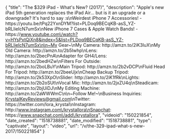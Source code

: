 {
    "title": "The $329 iPad - What's New? (2017)",
    "description": "Apple's new iPad 5th generation replaces the iPad Air... but is it an upgrade or a downgrade? It's hard to say :s\nWeirdest iPhone 7 Accessories! - https:\/\/youtu.be\/tPq22YxnDYM?list=PLDoq9BECqKB-asS_YZ-bRLlieIcN7umSx\nNew iPhone 7 Cases & Apple Watch Bands! - https:\/\/www.youtube.com\/watch?v=HYsPxtQiXn8&index=5&list=PLDoq9BECqKB-asS_YZ-bRLlieIcN7umSx\n\n~My Gear~\nMy Camera: http:\/\/amzn.to\/2iK3IuX\nMy Old Camera: http:\/\/amzn.to\/2b5Iwhp\nLens: http:\/\/amzn.to\/2becPnA\nAdapter for GH4\/Lens: http:\/\/amzn.to\/2bedHZw\nFilters For Outside: http:\/\/amzn.to\/2boLBuY\nMain Tripod: http:\/\/amzn.to\/2b2vDCP\nFluid Head For Tripod: http:\/\/amzn.to\/2beeUjx\nCheap Backup Tripod: http:\/\/amzn.to\/2k53XpO\nSlider: http:\/\/amzn.to\/2iK1fRk\nLights: http:\/\/amzn.to\/2b2oSUt\nVocal Mic: http:\/\/amzn.to\/2jxZU4q\nSteadicam: http:\/\/amzn.to\/2bjUiDJ\nMy Editing Machine: http:\/\/amzn.to\/2aWWWmC\n\n~Follow Me!~\nBusiness Inquiries: KrystalKeyReviews@gmail.com\nTwitter: https:\/\/twitter.com\/lora_krystal\nInstagram: http:\/\/www.instagram.com\/krystallora\nSnapchat: https:\/\/www.snapchat.com\/add\/krystallora",
    "videoid": "150221854",
    "date_created": "1518738881",
    "date_modified": "1518738881",
    "type": "captivate",
    "layout": "video",
    "url": "\/v\/the-329-ipad-what-s-new-2017\/150221854"
}